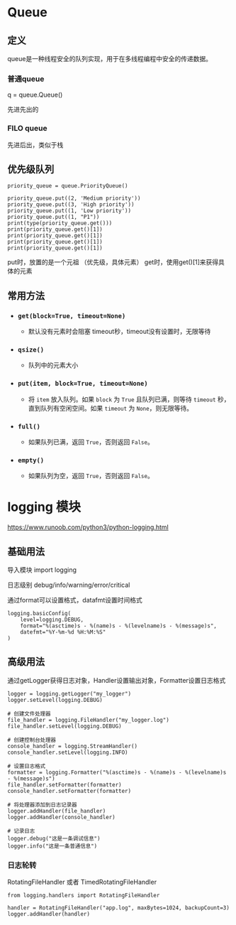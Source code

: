 # Queue
## 定义
queue是一种线程安全的队列实现，用于在多线程编程中安全的传递数据。

### 普通queue
q = queue.Queue()

先进先出的

### FILO queue
先进后出，类似于栈

## 优先级队列
```
priority_queue = queue.PriorityQueue()  

priority_queue.put((2, 'Medium priority'))  
priority_queue.put((3, 'High priority'))  
priority_queue.put((1, 'Low priority'))  
priority_queue.put((1, "P1"))  
print(type(priority_queue.get()))  
print(priority_queue.get()[1])  
print(priority_queue.get()[1])  
print(priority_queue.get()[1])  
print(priority_queue.get()[1])
```

put时，放置的是一个元祖 （优先级，具体元素）
get时，使用get()[1]来获得具体的元素

## 常用方法
* ### `get(block=True, timeout=None)`
	* 默认没有元素时会阻塞 timeout秒，timeout没有设置时，无限等待
* ### `qsize()`
	* 队列中的元素大小
* ### `put(item, block=True, timeout=None)`
	* 将 `item` 放入队列。如果 `block` 为 `True` 且队列已满，则等待 `timeout` 秒，直到队列有空闲空间。如果 `timeout` 为 `None`，则无限等待。
* ### `full()`
	* 如果队列已满，返回 `True`，否则返回 `False`。
* ### `empty()`
	* 如果队列为空，返回 `True`，否则返回 `False`。



# logging 模块
https://www.runoob.com/python3/python-logging.html

## 基础用法
导入模块 import logging

日志级别 debug/info/warning/error/critical

通过format可以设置格式，datafmt设置时间格式
```
logging.basicConfig(
    level=logging.DEBUG,
    format="%(asctime)s - %(name)s - %(levelname)s - %(message)s",
    datefmt="%Y-%m-%d %H:%M:%S"
)
```

## 高级用法
通过getLogger获得日志对象，Handler设置输出对象，Formatter设置日志格式

```
logger = logging.getLogger("my_logger")
logger.setLevel(logging.DEBUG)

# 创建文件处理器
file_handler = logging.FileHandler("my_logger.log")
file_handler.setLevel(logging.DEBUG)

# 创建控制台处理器
console_handler = logging.StreamHandler()
console_handler.setLevel(logging.INFO)

# 设置日志格式
formatter = logging.Formatter("%(asctime)s - %(name)s - %(levelname)s - %(message)s")
file_handler.setFormatter(formatter)
console_handler.setFormatter(formatter)

# 将处理器添加到日志记录器
logger.addHandler(file_handler)
logger.addHandler(console_handler)

# 记录日志
logger.debug("这是一条调试信息")
logger.info("这是一条普通信息")
```

### 日志轮转 
RotatingFileHandler 或者 TimedRotatingFileHandler
```
from logging.handlers import RotatingFileHandler

handler = RotatingFileHandler("app.log", maxBytes=1024, backupCount=3)
logger.addHandler(handler)
```